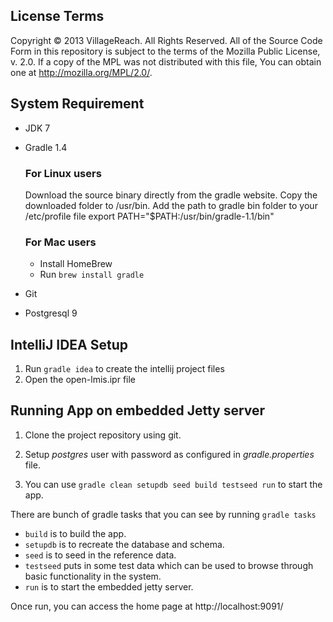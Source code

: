 License Terms
---------------------------

Copyright © 2013 VillageReach.  All Rights Reserved.  All of the Source Code Form in this repository is subject to the terms of the Mozilla Public License, v. 2.0. 
If a copy of the MPL was not distributed with this file, You can obtain one at  http://mozilla.org/MPL/2.0/.



System Requirement
---------------------------

- JDK 7
- Gradle 1.4

  ### For Linux users
   Download the source binary directly from the gradle website.
   Copy the downloaded folder to /usr/bin. Add the path to gradle bin folder to your /etc/profile file
   export PATH="$PATH:/usr/bin/gradle-1.1/bin"

  ### For Mac users
   * Install HomeBrew
   * Run ```brew install gradle```
- Git
- Postgresql 9


IntelliJ IDEA Setup
-------------------
1. Run ```gradle idea``` to create the intellij project files
2. Open the open-lmis.ipr file

 
Running App on embedded Jetty server
--------------------------------------------------
1. Clone the project repository using git.
3. Setup _postgres_ user with password as configured in _gradle.properties_ file.

3. You can use ```gradle clean setupdb seed build testseed run``` to start the app.
 
 There are bunch of gradle tasks that you can see by running ```gradle tasks```

 - ```build``` is to build the app.
 - ```setupdb``` is to recreate the database and schema.
 - ```seed``` is to seed in the reference data.
 - ```testseed``` puts in some test data which can be used to browse through basic functionality in the system.
 - ```run``` is to start the embedded jetty server.

Once run, you can access the home page at http://localhost:9091/
